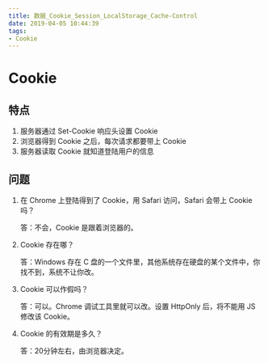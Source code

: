 ```yaml
---
title: 数据_Cookie_Session_LocalStorage_Cache-Control
date: 2019-04-05 10:44:39
tags: 
- Cookie
---
```


# Cookie

## 特点

1. 服务器通过 Set-Cookie 响应头设置 Cookie
2. 浏览器得到 Cookie 之后，每次请求都要带上 Cookie
3. 服务器读取 Cookie 就知道登陆用户的信息

## 问题

1. 在 Chrome 上登陆得到了 Cookie，用 Safari 访问，Safari 会带上 Cookie 吗？

    答：不会，Cookie 是跟着浏览器的。
    
2. Cookie 存在哪？

    答：Windows 存在 C 盘的一个文件里，其他系统存在硬盘的某个文件中，你找不到，系统不让你改。
    
3. Cookie 可以作假吗？

    答：可以。Chrome 调试工具里就可以改。设置 HttpOnly 后，将不能用 JS 修改该 Cookie。
   
4. Cookie 的有效期是多久？

    答：20分钟左右，由浏览器决定。